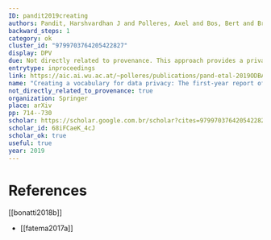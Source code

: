 ```yaml
---
ID: pandit2019creating
authors: Pandit, Harshvardhan J and Polleres, Axel and Bos, Bert and Brennan, Rob and Bruegger, Bud and Ekaputra, Fajar J and Fernández, Javier D and Hamed, Roghaiyeh Gachpaz and Kiesling, Elmar and Lizar, Mark and others
backward_steps: 1
category: ok
cluster_id: "9799703764205422827"
display: DPV
due: Not directly related to provenance. This approach provides a privacy vocabularies the GDPR. This vocabulari is make available under https://w3c.github.io/dpv/dpv/.
entrytype: inproceedings
link: https://aic.ai.wu.ac.at/~polleres/publications/pand-etal-2019ODBASE.pdf
name: "Creating a vocabulary for data privacy: The first-year report of data privacy vocabularies and controls community group (DPVCG)"
not_directly_related_to_provenance: true
organization: Springer
place: arXiv
pp: 714--730
scholar: https://scholar.google.com.br/scholar?cites=9799703764205422827&as_sdt=2005&sciodt=0,5&hl=en
scholar_id: 68iFCaeK_4cJ
scholar_ok: true
useful: true
year: 2019
---
```


# References

[[bonatti2018b]]
- [[fatema2017a]]
